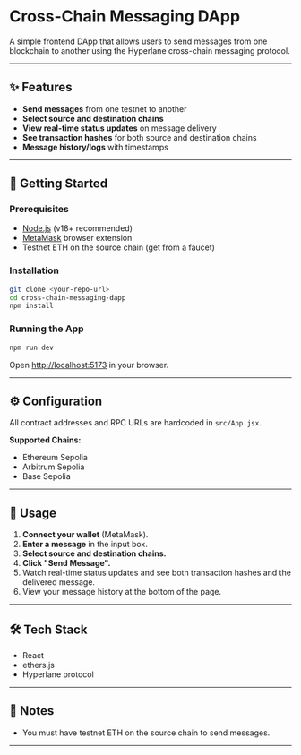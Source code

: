 # Cross-Chain Messaging DApp

A simple frontend DApp that allows users to send messages from one blockchain to another using the Hyperlane cross-chain messaging protocol.

---

## ✨ Features

- **Send messages** from one testnet to another
- **Select source and destination chains**
- **View real-time status updates** on message delivery
- **See transaction hashes** for both source and destination chains
- **Message history/logs** with timestamps

---

## 🚀 Getting Started

### Prerequisites

- [Node.js](https://nodejs.org/) (v18+ recommended)
- [MetaMask](https://metamask.io/) browser extension
- Testnet ETH on the source chain (get from a faucet)

### Installation

```bash
git clone <your-repo-url>
cd cross-chain-messaging-dapp
npm install
```

### Running the App

```bash
npm run dev
```

Open [http://localhost:5173](http://localhost:5173) in your browser.

---

## ⚙️ Configuration

All contract addresses and RPC URLs are hardcoded in `src/App.jsx`.  

**Supported Chains:**

- Ethereum Sepolia
- Arbitrum Sepolia
- Base Sepolia

---

## 📝 Usage

1. **Connect your wallet** (MetaMask).
2. **Enter a message** in the input box.
3. **Select source and destination chains.**
4. **Click "Send Message".**
5. Watch real-time status updates and see both transaction hashes and the delivered message.
6. View your message history at the bottom of the page.

---

## 🛠️ Tech Stack

- React
- ethers.js
- Hyperlane protocol

---

## 📄 Notes

- You must have testnet ETH on the source chain to send messages.
---
